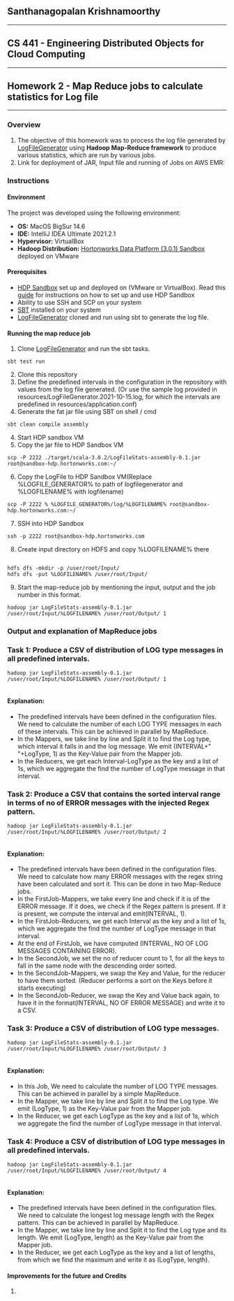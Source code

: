 ## Santhanagopalan Krishnamoorthy

---

## CS 441 - Engineering Distributed Objects for Cloud Computing

---

## Homework 2 - Map Reduce jobs to calculate statistics for Log file

---

### Overview

1. The objective of this homework was to process the log file generated by [LogFileGenerator](https://github.com/0x1DOCD00D/LogFileGenerator) using **Hadoop Map-Reduce framework** to produce various statistics, which are run by various jobs.
2. Link for deployment of JAR, Input file and running of Jobs on AWS EMR: 

### Instructions

#### Environment

The project was developed using the following environment:

- **OS:** MacOS BigSur 14.6
- **IDE:** IntelliJ IDEA Ultimate 2021.2.1
- **Hypervisor:** VirtualBox 
- **Hadoop Distribution:** [Hortonworks Data Platform (3.0.1) Sandbox](https://hortonworks.com/products/sandbox/) deployed on VMware

#### Prerequisites

- [HDP Sandbox](https://hortonworks.com/products/sandbox/) set up and deployed on (VMware or VirtualBox). Read this [guide](https://hortonworks.com/tutorial/learning-the-ropes-of-the-hortonworks-sandbox/) for instructions on how to set up and use HDP Sandbox
- Ability to use SSH and SCP on your system
- [SBT](https://www.scala-sbt.org/) installed on your system
- [LogFileGenerator](https://github.com/0x1DOCD00D/LogFileGenerator) cloned and run using sbt to generate the log file.

#### Running the map reduce job

1. Clone [LogFileGenerator](https://github.com/0x1DOCD00D/LogFileGenerator) and run the sbt tasks.
```
sbt test run
```
2. Clone this repository
3. Define the predefined intervals in the configuration in the repository with values from the log file generated. (Or use the sample log provided in resources/LogFileGenerator.2021-10-15.log, for which the intervals are predefined in resources/application.conf)
4. Generate the fat jar file using SBT on shell / cmd

```
sbt clean compile assembly
```

4. Start HDP sandbox VM
5. Copy the jar file to HDP Sandbox VM

```
scp -P 2222 ./target/scala-3.0.2/LogFileStats-assembly-0.1.jar root@sandbox-hdp.hortonworks.com:~/
```

6. Copy the LogFile to HDP Sandbox VM(Replace %LOGFILE_GENERATOR% to path of logfilegenerator and %LOGFILENAME% with logfilename)

```
scp -P 2222 % %LOGFILE_GENERATOR%/log/%LOGFILENAME% root@sandbox-hdp.hortonworks.com:~/
```

7. SSH into HDP Sandbox

```
ssh -p 2222 root@sandbox-hdp.hortonworks.com
```

8. Create input directory on HDFS and copy %LOGFILENAME% there

```

hdfs dfs -mkdir -p /user/root/Input/
hdfs dfs -put %LOGFILENAME% /user/root/Input/

```


9. Start the map-reduce job by mentioning the input, output and the job number in this format.

```
hadoop jar LogFileStats-assembly-0.1.jar /user/root/Input/%LOGFILENAME% /user/root/Output/ 1
```

### Output and explanation of MapReduce jobs

### Task 1: Produce a CSV of distribution of LOG type messages in all predefined intervals.

```
hadoop jar LogFileStats-assembly-0.1.jar /user/root/Input/%LOGFILENAME% /user/root/Output/ 1
```

```

```


#### Explanation:

- The predefined intervals have been defined in the configuration files. We need to calculate the number of each LOG TYPE messages in each of these intervals. This can be achieved in parallel by MapReduce.
- In the Mappers, we take line by line and Split it to find the Log type, which interval it falls in and the log message. We emit (INTERVAL+" "+LogType, 1) as the Key-Value pair from the Mapper job.
- In the Reducers, we get each Interval-LogType as the key and a list of 1s, which we aggregate the find the number of LogType message in that interval.


### Task 2: Produce a CSV that contains the sorted interval range in terms of no of ERROR messages with the injected Regex pattern.

```
hadoop jar LogFileStats-assembly-0.1.jar /user/root/Input/%LOGFILENAME% /user/root/Output/ 2
```

```

```

#### Explanation:

- The predefined intervals have been defined in the configuration files. We need to calculate how many ERROR messages with the regex string have been calculated and sort it. This can be done in two Map-Reduce jobs.
- In the FirstJob-Mappers, we take every line and check if it is of the ERROR message. If it does, we check if the Regex pattern is present. If it is present, we compute the interval and emit(INTERVAL, 1).
- In the FirstJob-Reducers, we get each Interval as the key and a list of 1s, which we aggregate the find the number of LogType message in that interval. 
- At the end of FirstJob, we have computed (INTERVAL, NO OF LOG MESSAGES CONTAINING ERROR).
- In the SecondJob, we set the no of reducer count to 1, for all the keys to fall in the same node with the descending order sorted.
- In the SecondJob-Mappers, we swap the Key and Value, for the reducer to have them sorted. (Reducer performs a sort on the Keys before it starts executing)
- In the SecondJob-Reducer, we swap the Key and Value back again, to have it in the format(INTERVAL, NO OF ERROR MESSAGE) and write it to a CSV.

### Task 3: Produce a CSV of distribution of LOG type messages.

```
hadoop jar LogFileStats-assembly-0.1.jar /user/root/Input/%LOGFILENAME% /user/root/Output/ 3
```
```

```

#### Explanation:

- In this Job, We need to calculate the number of LOG TYPE messages. This can be achieved in parallel by a simple MapReduce.
- In the Mapper, we take line by line and Split it to find the Log type. We emit (LogType, 1) as the Key-Value pair from the Mapper job.
- In the Reducer, we get each LogType as the key and a list of 1s, which we aggregate the find the number of LogType message in that interval.


### Task 4: Produce a CSV of distribution of LOG type messages in all predefined intervals.

```
hadoop jar LogFileStats-assembly-0.1.jar /user/root/Input/%LOGFILENAME% /user/root/Output/ 4
```
```

```

#### Explanation:

- The predefined intervals have been defined in the configuration files. We need to calculate the longest log message length with the Regex pattern. This can be achieved in parallel by MapReduce.
- In the Mapper, we take line by line and Split it to find the Log type and its length. We emit (LogType, length) as the Key-Value pair from the Mapper job.
- In the Reducer, we get each LogType as the key and a list of lengths, from which we find the maximum and write it as (LogType, length).


#### Improvements for the future and Credits

1.  